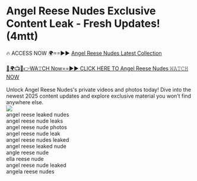 # Angel Reese Nudes Exclusive Content Leak - Fresh Updates! (4mtt)

🔥 ACCESS NOW 🌍==►► <a href="https://tinyurl.com/2mz8nhtm" rel="nofollow">Angel Reese Nudes Latest Collection</a>
<br><br>
[🔴🌍📺📱👉WA𝚃CH Now==►► CLICK HERE TO Angel Reese Nudes 𝚆𝙰𝚃𝙲𝙷 NOW](https://tinyurl.com/2mz8nhtm)
<br><br>
Unlock Angel Reese Nudes's private videos and photos today! Dive into the newest 2025 content updates and explore exclusive material you won’t find anywhere else.
<br>
<a href="https://tinyurl.com/2mz8nhtm" rel="nofollow" data-target="animated-image.originalLink"><img src="https://camo.githubusercontent.com/8a4f000d20f83aca3bf7ec5f350d767afa0574a8a352519fd8cfa583a6f93a33/68747470733a2f2f692e696d6775722e636f6d2f644a486b345a712e676966" data-canonical-src="https://i.imgur.com/dJHk4Zq.gif" style="max-width: 100%; display: inline-block;" data-target="animated-image.originalImage"></a>
<br>
angel reese leaked nudes<br>
angel reese nude leaks<br>
angel reese nude photos<br>
angel reese nude leak<br>
angel reese nudes leaked<br>
angel reese leaked nude<br>
angle reese nude<br>
ella reese nude<br>
angel reese nude leaked<br>
angela reese nudes